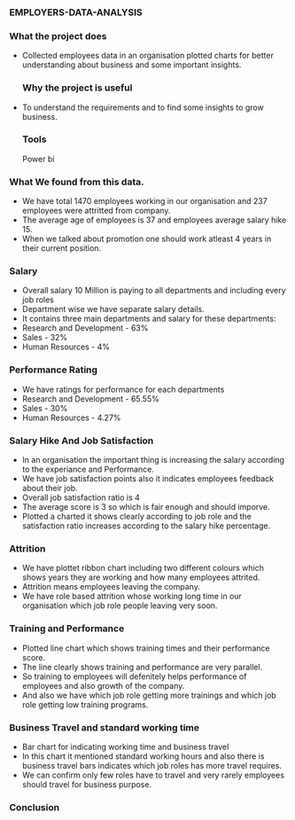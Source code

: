   ### EMPLOYERS-DATA-ANALYSIS

  ### What the project does
- Collected employees data in an organisation plotted charts for better understanding about business and some important insights.
  ### Why the project is useful
- To understand the requirements and to find some insights to grow business.
  ### Tools
  Power bi
 ### What We found from this data.
 - We have total 1470 employees working in our organisation and 237 employees were attritted from company.
 - The average age of employees is 37 and employees average salary hike 15.
 - When we talked about promotion one should work atleast 4 years in their current position.
### Salary
 - Overall salary 10 Million is paying to all departments and including every job roles
 - Department wise we have separate salary details.
 - It contains three main departments and salary for these departments:
 - Research and Development - 63%
 - Sales - 32%
 - Human Resources - 4%
 ### Performance Rating 
 - We have ratings for performance for each departments 
 - Research and Development - 65.55%
 - Sales - 30%
 - Human Resources - 4.27%
 ### Salary Hike And Job Satisfaction
- In an organisation the important thing is increasing the salary according to the experiance and Performance.
- We have job satisfaction points also it indicates employees feedback about their job.
- Overall job satisfaction ratio is 4
- The average score is 3 so which is fair enough and should imporve.
- Plotted a charted it shows clearly according to job role and the satisfaction ratio increases according to the salary hike percentage.


###  Attrition 
- We have plottet ribbon chart including two different colours which shows years they are working and how many employees attrited.
- Attrition means employees leaving the company.
- We have role based attrition whose working long time in our organisation which job role people leaving very soon. 
  
### Training and Performance 
 - Plotted line chart which shows training times and their performance score.
 - The line clearly shows training and performance are very parallel.
 - So training to employees will defenitely helps performance of employees and also growth of the company.
 - And also we have which job role getting more trainings and which job role getting low training programs.

### Business Travel and standard working time
 - Bar chart for indicating working time and business travel
 - In this chart it mentioned standard working hours and also there is business travel bars indicates which job roles has more travel requires.
 - We can confirm only few roles have to travel and very rarely employees should travel for business purpose.
### Conclusion































